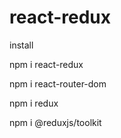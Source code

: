# react-redux

install

npm i react-redux

npm i react-router-dom

npm i redux

npm i @reduxjs/toolkit
